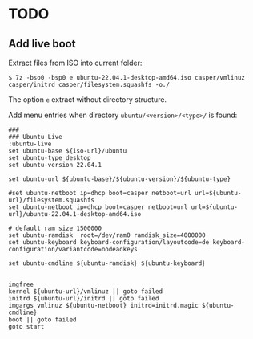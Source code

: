 # TODO

## Add live boot

Extract files from ISO into current folder:

```console
$ 7z -bso0 -bsp0 e ubuntu-22.04.1-desktop-amd64.iso casper/vmlinuz casper/initrd casper/filesystem.squashfs -o./
```

The option `e` extract without directory structure.

Add menu entries when directory `ubuntu/<version>/<type>/` is found:

```
### 
### Ubuntu Live 
:ubuntu-live 
set ubuntu-base ${iso-url}/ubuntu 
set ubuntu-type desktop 
set ubuntu-version 22.04.1 
 
set ubuntu-url ${ubuntu-base}/${ubuntu-version}/${ubuntu-type}

#set ubuntu-netboot ip=dhcp boot=casper netboot=url url=${ubuntu-url}/filesystem.squashfs
set ubuntu-netboot ip=dhcp boot=casper netboot=url url=${ubuntu-url}/ubuntu-22.04.1-desktop-amd64.iso

# default ram size 1500000
set ubuntu-ramdisk  root=/dev/ram0 ramdisk_size=4000000
set ubuntu-keyboard keyboard-configuration/layoutcode=de keyboard-configuration/variantcode=nodeadkeys

set ubuntu-cmdline ${ubuntu-ramdisk} ${ubuntu-keyboard}


imgfree
kernel ${ubuntu-url}/vmlinuz || goto failed
initrd ${ubuntu-url}/initrd || goto failed
imgargs vmlinuz ${ubuntu-netboot} initrd=initrd.magic ${ubuntu-cmdline}
boot || goto failed
goto start
```


